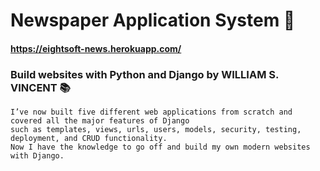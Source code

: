 # Newspaper Application System 📰

#### https://eightsoft-news.herokuapp.com/

 ### Build websites with Python and Django by WILLIAM S. VINCENT 📚
    I’ve now built five different web applications from scratch and covered all the major features of Django 
    such as templates, views, urls, users, models, security, testing, deployment, and CRUD functionality.
    Now I have the knowledge to go off and build my own modern websites with Django.
